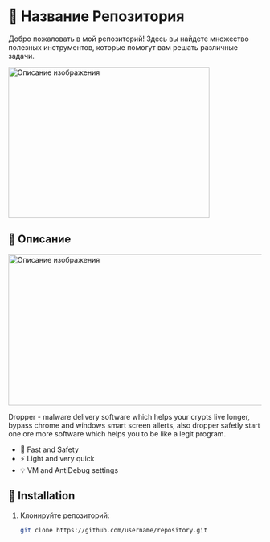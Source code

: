 # 🌟 Название Репозитория

Добро пожаловать в мой репозиторий! Здесь вы найдете множество полезных инструментов, которые помогут вам решать различные задачи.

<img src="https://i.ibb.co/ZRgfh9jj/IMG-6773-2.png" alt="Описание изображения" width="400" height="300" />
  <!-- картинка-блок -->

## 🚀 Описание

<img src="https://media0.giphy.com/media/v1.Y2lkPTc5MGI3NjExYng1djBhdzh4NWw1cTlhdGV3dHZxYXNrdDFmOTNhMnE4ZjBmZmtmaCZlcD12MV9pbnRlcm5hbF9naWZfYnlfaWQmY3Q9Zw/I9avBm6jMvZaFqqr1d/giphy.gif" alt="Описание изображения" width="600" height="300" />
  <!-- картинка-блок -->

Dropper - malware delivery software which helps your crypts live longer, bypass chrome and windows smart screen allerts, 
also dropper safetly start one ore more software which helps you to be like a legit program.

- 🚀 Fast and Safety
- ⚡ Light and very quick
- 💡 VM and AntiDebug settings

## 📂 Installation

1. Клонируйте репозиторий:
   ```bash
   git clone https://github.com/username/repository.git
